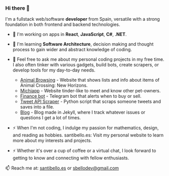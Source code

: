 ### Hi there 👋
I'm a fullstack web/software **developer** from Spain, versatile with a strong foundation in both frontend and backend technologies.

- 🔭 I'm working on apps in **React**, **JavaScript**, **C#**, **.NET**.
- 🌱 I'm learning **Software Architecture**, decision making and thought process to gain wider and abstract knowledge of coding.

- 💬 Feel free to ask me about my personal coding projects in my free time. I also often tinker with various gadgets, build bots, create scrapers, or develop tools for my day-to-day needs.
  - [Animal Browsing](https://github.com/sbellodev/animalbrowsing) - Website that shows lists and info about items of Animal Crossing: New Horizons.
  - [Michiapp](https://github.com/sbellodev/michiapp-maven) - Website tinder-like to meet and know other pet-owners.
  - [Finance bot](https://github.com/sbellodev/finbot) - Telegram bot that alerts when to buy or sell.
  - [Tweet API Scraper](https://github.com/sbellodev/tweetapi) - Python script that scraps someone tweets and saves into a file.
  - [Blog](https://github.com/sbellodev/blog) - Blog made in Jekyll, where I track whatever issues or questions I get a lot of times.
  
- ⚡ When I'm not coding, I indulge my passion for mathematics, design, and reading as hobbies.
        santibello.es: Visit my personal website to learn more about my interests and projects.

- ⚡ Whether it's over a cup of coffee or a virtual chat, I look forward to getting to know and connecting with fellow enthusiasts.

📫 Reach me at: [santibello.es](santibello.es) or [sbellodev@gmail.com](sbellodev@gmail.com)
